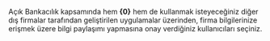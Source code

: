 Açık Bankacılık kapsamında hem <b>{0}</b> hem de kullanmak isteyeceğiniz diğer dış firmalar tarafından geliştirilen uygulamalar üzerinden, firma bilgilerinize erişmek üzere bilgi paylaşımı yapmasına onay verdiğiniz kullanıcıları seçiniz.
